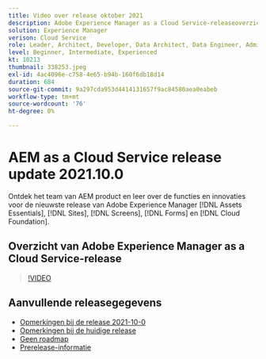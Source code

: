 ```yaml
---
title: Video over release oktober 2021
description: Adobe Experience Manager as a Cloud Service-releaseoverzicht video 2021.10.0.
solution: Experience Manager
verison: Cloud Service
role: Leader, Architect, Developer, Data Architect, Data Engineer, Admin, User
level: Beginner, Intermediate, Experienced
kt: 10213
thumbnail: 338253.jpeg
exl-id: 4ac4096e-c758-4e65-b94b-160f6db18d14
duration: 684
source-git-commit: 9a297cda953d4414131657f9ac84580aea0eabeb
workflow-type: tm+mt
source-wordcount: '76'
ht-degree: 0%

---
```


# AEM as a Cloud Service release update 2021.10.0

Ontdek het team van AEM product en leer over de functies en innovaties voor de nieuwste release van Adobe Experience Manager [!DNL Assets Essentials], [!DNL Sites], [!DNL Screens], [!DNL Forms] en [!DNL Cloud Foundation].

## Overzicht van Adobe Experience Manager as a Cloud Service-release

>[!VIDEO](https://video.tv.adobe.com/v/338253/?quality=12&learn=on)


## Aanvullende releasegegevens

* [Opmerkingen bij de release 2021-10-0](https://experienceleague.adobe.com/docs/experience-manager-cloud-service/content/release-notes/release-notes/2021/release-notes-2021-10-0.html)
* [Opmerkingen bij de huidige release](https://experienceleague.adobe.com/docs/experience-manager-cloud-service/content/release-notes/home.html)
* [Geen roadmap](https://experienceleague.adobe.com/docs/experience-manager-release-information/aem-release-updates/update-releases-roadmap.html)
* [Prerelease-informatie](https://experienceleague.adobe.com/docs/experience-manager-cloud-service/content/release-notes/prerelease.html)

